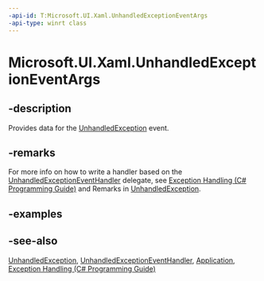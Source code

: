 ```yaml
---
-api-id: T:Microsoft.UI.Xaml.UnhandledExceptionEventArgs
-api-type: winrt class
---
```


<!-- Class syntax.
public class UnhandledExceptionEventArgs : Microsoft.UI.Xaml.IUnhandledExceptionEventArgs
-->

# Microsoft.UI.Xaml.UnhandledExceptionEventArgs

## -description

Provides data for the [UnhandledException](application_unhandledexception.md) event.

## -remarks

For more info on how to write a handler based on the [UnhandledExceptionEventHandler](unhandledexceptioneventhandler.md) delegate, see [Exception Handling (C# Programming Guide)](/dotnet/csharp/fundamentals/exceptions/exception-handling) and Remarks in [UnhandledException](application_unhandledexception.md).

## -examples

## -see-also

[UnhandledException](application_unhandledexception.md), [UnhandledExceptionEventHandler](unhandledexceptioneventhandler.md), [Application](application.md), [Exception Handling (C# Programming Guide)](/dotnet/csharp/fundamentals/exceptions/exception-handling)
